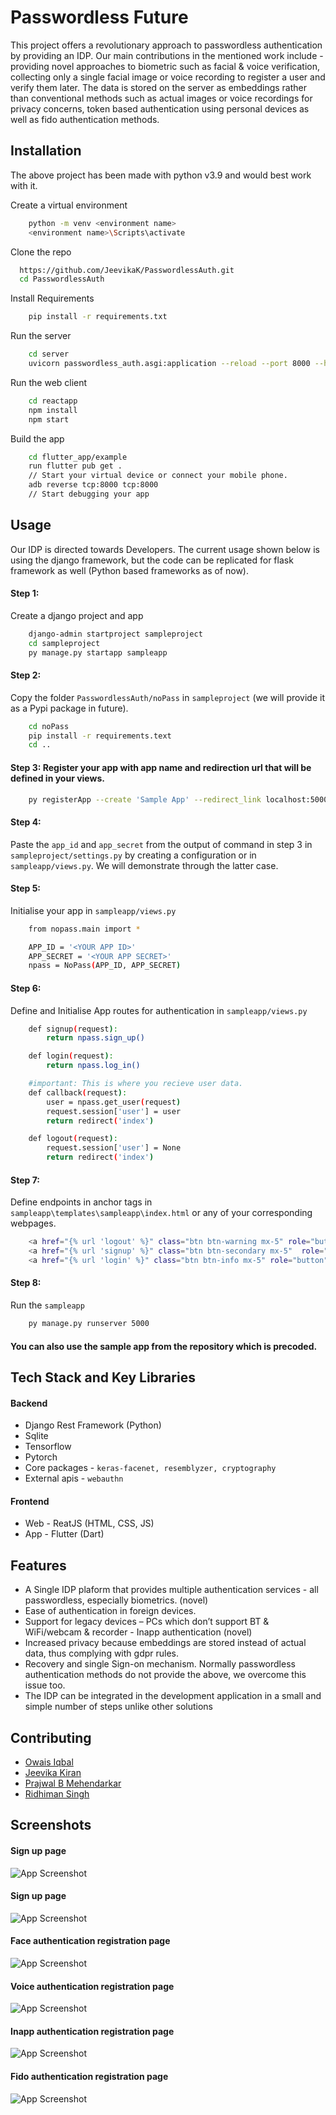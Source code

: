 
# Passwordless Future 

This project offers a revolutionary approach to passwordless authentication by providing an IDP. Our main contributions in the mentioned work include - providing novel approaches to biometric such as facial & voice verification, collecting only a single facial image or voice recording to register a user and verify them later. The data is stored on the server as embeddings rather than conventional methods such as actual images or voice recordings for privacy concerns, token based authentication using personal devices as well as fido authentication methods.
## Installation

The above project has been made with python v3.9 and would best work with it.

Create a virtual environment
```bash
    python -m venv <environment name>
    <environment name>\Scripts\activate
```

Clone the repo
```bash
  https://github.com/JeevikaK/PasswordlessAuth.git
  cd PasswordlessAuth
```

Install Requirements
```bash
    pip install -r requirements.txt
```

Run the server
```bash
    cd server
    uvicorn passwordless_auth.asgi:application --reload --port 8000 --host localhost
```

Run the web client
```bash
    cd reactapp
    npm install 
    npm start
```

Build the app
```bash
    cd flutter_app/example
    run flutter pub get . 
    // Start your virtual device or connect your mobile phone.
    adb reverse tcp:8000 tcp:8000
    // Start debugging your app 
```



## Usage

Our IDP is directed towards Developers. The current usage shown below is using the django framework, but the code can be replicated for flask framework as well (Python based frameworks as of now).

#### Step 1: 
Create a django project and app
```bash
    django-admin startproject sampleproject
    cd sampleproject
    py manage.py startapp sampleapp
```

#### Step 2: 
Copy the folder ``PasswordlessAuth/noPass`` in ``sampleproject`` (we will provide it as a Pypi package in future). 
```bash
    cd noPass
    pip install -r requirements.text
    cd ..
```

#### Step 3: Register your app with app name and redirection url that will be defined in your views.
```bash
    py registerApp --create 'Sample App' --redirect_link localhost:5000/callback
```

#### Step 4: 
Paste the ``app_id`` and ``app_secret`` from the output of command in step 3 in ``sampleproject/settings.py`` by creating a configuration or in ``sampleapp/views.py``. We will demonstrate through the latter case.

#### Step 5: 
Initialise your app in ``sampleapp/views.py``

```bash
    from nopass.main import *

    APP_ID = '<YOUR APP ID>'
    APP_SECRET = '<YOUR APP SECRET>'
    npass = NoPass(APP_ID, APP_SECRET)
```

#### Step 6: 
Define and Initialise App routes for authentication in ``sampleapp/views.py``
```bash
    def signup(request):
        return npass.sign_up()

    def login(request):
        return npass.log_in()

    #important: This is where you recieve user data.
    def callback(request): 
        user = npass.get_user(request)
        request.session['user'] = user
        return redirect('index')

    def logout(request):
        request.session['user'] = None
        return redirect('index')
```

#### Step 7: 
Define endpoints in anchor tags in ``sampleapp\templates\sampleapp\index.html`` or any of your corresponding webpages.
```bash
    <a href="{% url 'logout' %}" class="btn btn-warning mx-5" role="button">Log out</a>
    <a href="{% url 'signup' %}" class="btn btn-secondary mx-5"  role="button">Sign up</a>
    <a href="{% url 'login' %}" class="btn btn-info mx-5" role="button" >Log in</a>
```

#### Step 8: 
Run the ``sampleapp``
```bash
    py manage.py runserver 5000
```

#### You can also use the sample app from the repository which is precoded.


## Tech Stack and Key Libraries


#### Backend
- Django Rest Framework (Python)
- Sqlite
- Tensorflow
- Pytorch
- Core packages - ``keras-facenet, resemblyzer, cryptography``
- External apis - ``webauthn ``

#### Frontend 
- Web - ReatJS (HTML, CSS, JS)
- App - Flutter (Dart)

## Features

- A Single IDP plaform that provides multiple authentication     services - all passwordless, especially biometrics. (novel)
- Ease of authentication in foreign devices.
- Support for legacy devices – PCs which don’t support BT & WiFi/webcam & recorder - Inapp authentication (novel)
- Increased privacy because embeddings are stored instead of actual data, thus complying with gdpr rules.
- Recovery and single Sign-on mechanism. Normally passwordless authentication methods do not provide the above, we overcome this issue too.
- The IDP can be integrated in the development application in a small and simple number of steps unlike other solutions


## Contributing

* [Owais Iqbal](https://github.com/Shades-en)
* [Jeevika Kiran](https://github.com/JeevikaK)
* [Prajwal B Mehendarkar](https://github.com/Prajwal-2002)
* [Ridhiman Singh]()


## Screenshots

#### Sign up page
![App Screenshot](https://drive.google.com/uc?export=view&id=1CZpwOUMIN7oGbGRPc7EHcN70tNhTCgQq)

#### Sign up page
![App Screenshot](https://drive.google.com/uc?export=view&id=1Zo_1sustw90gDTO1w1dj4U5LV9ENCqpN)

#### Face authentication registration page
![App Screenshot](https://drive.google.com/uc?export=view&id=1Tp1D9wU-GZsj8Ld46Lm968XKk-yr2yls)

#### Voice authentication registration page
![App Screenshot](https://drive.google.com/uc?export=view&id=1CN6zZurARq34xnkW1QdsAfyk7gkegTZg)

#### Inapp authentication registration page
![App Screenshot](https://drive.google.com/uc?export=view&id=13ti_nYRYzooBpNUqd8iSGzh8R-2dDe2p)

#### Fido authentication registration page
![App Screenshot](https://drive.google.com/uc?export=view&id=1EnnpbvmlbJag2A8C84BIbSoMKhx3TQbh)
